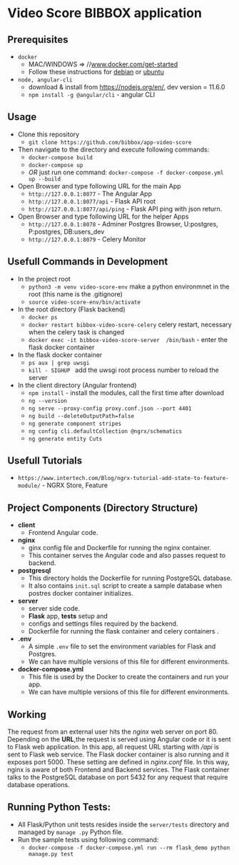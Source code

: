 # Video Score BIBBOX application

## Prerequisites
* `docker` 
    * MAC/WINDOWS => //www.docker.com/get-started
    * Follow these instructions for [debian](https://docs.docker.com/install/linux/docker-ce/debian/) or [ubuntu](https://docs.docker.com/install/linux/docker-ce/ubuntu/) 
* `node, angular-cli`
    * download & install from https://nodejs.org/en/, dev version = 11.6.0 
    * `npm install -g @angular/cli` - angular CLI

## Usage
* Clone this repository
  * `git clone https://github.com/bibbox/app-video-score`
* Then navigate to the directory and execute following commands:
  * `docker-compose build`
  * `docker-compose up`
  * *OR* just run one command: `docker-compose -f docker-compose.yml up --build`
* Open Browser and type following URL for the main App
  * `http://127.0.0.1:8077` - The Angular App  
  * `http://127.0.0.1:8077/api` - Flask API root
  * `http://127.0.0.1:8077/api/ping` - Flask API ping with json return.
* Open Browser and type following URL for the helper Apps
  * `http://127.0.0.1:8078` - Adminer Postgres Browser,  U:postgres, P:postgres, DB:users_dev 
  * `http://127.0.0.1:8079` - Celery Monitor

## Usefull Commands in Development
* In the project root
  * `python3 -m venv video-score-env` make a python environmnet in the root (this name is the .gitignore)
  * `source video-score-env/bin/activate`
* In the root directory (Flask backend)
  * `docker ps`
  * `docker restart bibbox-video-score-celery` celery restart, necessary when the celery task is changed
  * `docker exec -it bibbox-video-score-server  /bin/bash` -  enter the flask docker container
* In the flask docker container
    * `ps aux | grep uwsgi`
    * `kill - SIGHUP `  add the uwsgi root process number to reload the server 
* In the client directory (Angular frontend)
  * `npm install` - install the modules, call the first time after download
  * `ng --version`
  * `ng serve --proxy-config proxy.conf.json --port 4401`
  * `ng build --deleteOutputPath=false`
  * `ng generate component stripes`
  * `ng config cli.defaultCollection @ngrx/schematics`
  * `ng generate entity Cuts`
  
## Usefull Tutorials
  * `https://www.intertech.com/Blog/ngrx-tutorial-add-state-to-feature-module/` -  NGRX Store, Feature

## Project Components (Directory Structure)

* **client** 
    * Frontend Angular code.
* **nginx** 
    * ginx config file and Dockerfile for running the nginx container. 
    * This container serves the Angular code and also passes request to backend.
* **postgresql**
    * This directory holds the Dockerfile for running PostgreSQL database. 
    * It also contains `init.sql` script to create a sample database when postres docker container initializes.
* **server**
    * server side code. 
    * **Flask** app, **tests** setup and 
    * configs and settings files required by the backend.  
    * Dockerfile for running the flask container and celery containers .
* **.env**
    * A simple `.env` file to set the environment variables for Flask and Postgres. 
    * We can have multiple versions of this file for different environments.
*  **docker-compose.yml**
    * This file is used by the Docker to create the containers and run your app. 
    * We can have multiple versions of this file for different environments.

## Working
The request from an external user hits the *nginx* web server on port 80. Depending on the 
__URL__,the request is served using Angular code or it is sent to Flask web application. In this 
app, all request URL starting with */api* is sent to Flask web service. The Flask docker 
container is also running and it exposes port 5000. These setting are defined in *nginx.conf* 
file. In this way, nginx is aware of both Frontend and Backend services. The Flask container 
talks to the PostgreSQL database on port 5432 for any request that require database operations. 


## Running Python Tests:
* All Flask/Python unit tests resides inside the `server/tests` directory and managed by `manage
.py` Python file.
* Run the sample tests using following command:
    * `docker-compose -f docker-compose.yml run --rm flask_demo python manage.py test`

